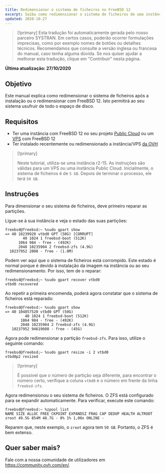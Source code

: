 ```yaml
---
title: Redimensionar o sistema de ficheiros no FreeBSD 12
excerpt: Saiba como redimensionar o sistema de ficheiros de uma instância Public Cloud ou de uma VPS com FreeBSD 12
updated: 2020-10-27
---
```


> [!primary]
> Esta tradução foi automaticamente gerada pelo nosso parceiro SYSTRAN. Em certos casos, poderão ocorrer formulações imprecisas, como por exemplo nomes de botões ou detalhes técnicos. Recomendamos que consulte a versão inglesa ou francesa do manual, caso tenha alguma dúvida. Se nos quiser ajudar a melhorar esta tradução, clique em "Contribuir" nesta página.
>

**Última atualização: 27/10/2020**

## Objetivo

Este manual explica como redimensionar o sistema de ficheiros após a instalação ou o redimensionar com FreeBSD 12. Isto permitirá ao seu sistema usufruir de todo o espaço de disco.

## Requisitos

 * Ter uma instância com FreeBSD 12 no seu projeto [Public Cloud](https://www.ovhcloud.com/pt/public-cloud/) ou um [VPS](https://www.ovhcloud.com/pt/vps/) com FreeBSD 12
 * Ter instalado recentemente ou redimensionado a instância/VPS [da OVH](/pages/platform/public-cloud/resize_of_an_instance)

> [!primary]
>
> Neste tutorial, utiliza-se uma instância r2-15. As instruções são válidas para um VPS ou uma instância Public Cloud. Inicialmente, o sistema de ficheiros é de `5 GB`. Depois de terminar o processo, ele terá `50 GB`.
>

## Instruções

Para dimensionar o seu sistema de ficheiros, deve primeiro reparar as partições.

Ligue-se à sua instância e veja o estado das suas partições:

```
freebsd@freebsd:~ %sudo gpart show
=> 40 10239920 vtbd0 GPT (50G) [CORRUPT]
        40 1024 1 freebsd-boot (512K)
      1064 984 - free - (492K)
      2048 10235904 2 freebsd-zfs (4.9G)
  10237952 2008 - free - (1.0M)
```

Podem ver aqui que o sistema de ficheiros está corrompido. Este estado é normal porque é devido à instalação da imagem na instância ou ao seu redimensionamento. Por isso, tem de o reparar:

```
freebsd@freebsd;~ %sudo gpart recover vtbd0
vtbd0 recovered
```

Ao repetir a primeira encomenda, poderá agora constatar que o sistema de ficheiros está reparado:

```
freebsd@freebsd:~ %sudo gpart show
=> 40 104857520 vtbd0 GPT (50G)
         40 1024 1 freebsd-boot (512K)
       1064 984 - free - (492K)
       2048 10235904 2 freebsd-zfs (4.9G)
   10237952 94619608 - free - (45G)
```

Agora pode redimensionar a partição `freebsd-zfs`. Para isso, utilize o seguinte comando:

```
freebsd@freebsd;~ %sudo gpart resize -i 2 vtbd0
vtbd0p2 resized
```

> [!primary]
>
> É possível que o número de partição seja diferente, para encontrar o número certo, verifique a coluna `vtbd0` e o número em frente da linha `freebsd-zfs`.
>

Agora redimensionou o seu sistema de ficheiros. O ZFS está configurado para se expandir automaticamente. Para verificar, execute este comando:

```
freebsd@freebsd:~ %zpool list
NAME SIZE ALLOC FREE CKPOINT EXPANDSZ FRAG CAP DEDUP HEALTH ALTROOT
zroot 49.5G 854M 48.7G - 0% 1% 1,00x ONLINE -
```

Reparem que, neste exemplo, o `zroot` agora tem `50 GB`. Portanto, o ZFS é bem extenso.

## Quer saber mais?

Fale com a nossa comunidade de utilizadores em <https://community.ovh.com/en/>.
